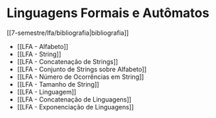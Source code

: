 # Linguagens Formais e Autômatos

[[7-semestre/lfa/bibliografia|bibliografia]]

- [[LFA - Alfabeto]]
- [[LFA - String]]
- [[LFA - Concatenação de Strings]]
- [[LFA - Conjunto de Strings sobre Alfabeto]]
- [[LFA - Número de Ocorrências em String]]
- [[LFA - Tamanho de String]]
- [[LFA - Linguagem]]
- [[LFA - Concatenação de Linguagens]]
- [[LFA - Exponenciação de Linguagens]]
